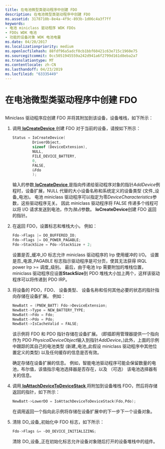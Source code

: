 ```yaml
---
title: 在电池微型类驱动程序中创建 FDO
description: 在电池微型类驱动程序中创建 FDO
ms.assetid: 3178710b-8e4a-4f9c-893b-1d06c4a3f7ff
keywords:
- 电池 miniclass 驱动程序 WDK FDOs
- FDOs WDK 电池
- 功能的设备对象 WDK 电池电量
ms.date: 04/20/2017
ms.localizationpriority: medium
ms.openlocfilehash: 88fdf96a5adcf0cb1bbf60421c63e715c1960e75
ms.sourcegitcommit: 0cc5051945559a242d941a6f2799d161d8eba2a7
ms.translationtype: MT
ms.contentlocale: zh-CN
ms.lasthandoff: 04/23/2019
ms.locfileid: "63335449"
---
```

# <a name="creating-an-fdo-in-the-battery-miniclass-driver"></a>在电池微型类驱动程序中创建 FDO


## <span id="ddk_creating_an_fdo_in_the_battery_miniclass_driver_dg"></span><span id="DDK_CREATING_AN_FDO_IN_THE_BATTERY_MINICLASS_DRIVER_DG"></span>


Miniclass 驱动程序应创建 FDO 并将其附加到该设备，设备堆栈，如下所示：

1.  调用[ **IoCreateDevice** ](https://msdn.microsoft.com/library/windows/hardware/ff548397)创建 FDO 对于当前的设备，请按如下所示：

    ```cpp
    Status = IoCreateDevice(
             DriverObject,
             sizeof (DeviceExtension),
             NULL,
             FILE_DEVICE_BATTERY,
             0,
             FALSE,
             &Fdo
             );
    ```

    输入的参数[ **IoCreateDevice** ](https://msdn.microsoft.com/library/windows/hardware/ff548397)是指向传递给驱动程序对象的指针*AddDevice*例程时，设备扩展，NULL 代替的大小设备名称和系统定义的设备类型 (文件\_设备\_电池)。 电池 miniclass 驱动程序可以指定为零*DeviceCharacteristics*参数，这些驱动程序无关。 因此 miniclass 驱动程序将 FALSE 传递多个线程可以将 I/O 请求发送到电池，作为*独占*参数。 **IoCreateDevice**创建 FDO 返回的指针。

2.  在返回 FDO，设置标志和堆栈大小。 例如：

    ```cpp
    Fdo->Flags |= DO_BUFFERED_IO;
    Fdo->Flags |= DO_POWER_PAGABLE;
    Fdo->StackSize = Pdo->StackSize + 2;
    ```

    设置是否\_缓冲\_IO 标志允许 miniclass 驱动程序的 Irp 使用缓冲的 I/O。 设置是否\_电源\_PAGABLE 标志指示驱动程序是可分页，使其无法获得 IRQL power Irp &gt;= 调度\_级别。 最后，由于电池 Irp 需要附加的堆栈位置，miniclass 驱动程序应设置**StackSize**到 PDO 堆栈大小加上两个，这样该驱动程序可以将传递到 PDO IRP。

3.  将设备的 PDO，FDO、 设备类型、 设备名称和任何其他必要的状态的指针指向存储在设备扩展。 例如：

    ```cpp
    NewBatt = (PNEW_BATT) Fdo->DeviceExtension;
    NewBatt->Type = NEW_BATTERY_TYPE;
    NewBatt->Fdo = Fdo;
    NewBatt->Pdo = Pdo;
    NewBatt->IsCacheValid = FALSE;
    ```

    该示例将 FDO 和 PDO 指针存储在设备扩展。 (即插即用管理器提供一个指向作为 PDO *PhysicalDeviceObject*输入到指针*AddDevice*。)此外，上面的示例中跟踪的其自己的电池类型 (新建\_电池\_此假设 miniclass 驱动程序中其他位置定义的类型) 以及任何缓存的信息是否有效。

    确定存储在设备扩展的信息。 例如，智能电池驱动程序可能会保留数量的电池，布尔值，该值指示电池选择器是否存在，以及 （可选） 该电池选择器有关的信息。

4.  调用[ **IoAttachDeviceToDeviceStack** ](https://msdn.microsoft.com/library/windows/hardware/ff548300)将附加到设备堆栈 FDO，然后将存储返回的指针，如下所示：

    ```cpp
    NewBatt->LowerDO = IoAttachDeviceToDeviceStack(Fdo,Pdo);
    ```

    在调用返回一个指向此示例将存储在设备扩展中的下一步下一个设备对象。

5.  清除 DO\_设备\_初始化中 FDO 标志，如下所示：

    ```cpp
    Fdo->Flags &= ~DO_DEVICE_INITIALIZING;
    ```

    清除 DO\_设备\_正在初始化标志允许设备对象随后打开的设备堆栈中的组件。

 

 





